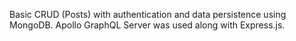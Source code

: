 Basic CRUD (Posts) with authentication and data persistence using MongoDB. Apollo GraphQL Server was used along with Express.js.
